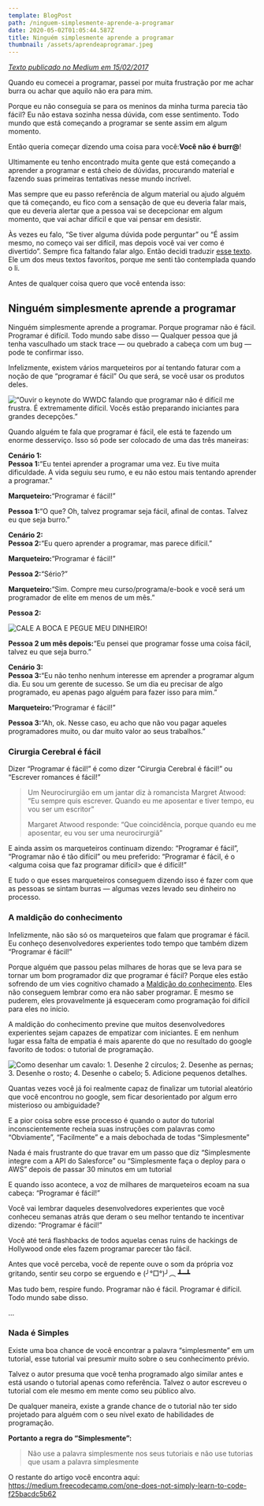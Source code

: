 ```yaml
---
template: BlogPost
path: /ninguem-simplesmente-aprende-a-programar
date: 2020-05-02T01:05:44.587Z
title: Ninguém simplesmente aprende a programar
thumbnail: /assets/aprendeaprogramar.jpeg
---
```



*[Texto publicado no Medium em 15/02/2017](https://medium.com/pyladies-teresina/ningu%C3%A9m-simplesmente-aprende-a-programar-e5c41e890368)*

Quando eu comecei a programar, passei por muita frustração por me achar burra ou achar que aquilo não era para mim.

Porque eu não conseguia se para os meninos da minha turma parecia tão fácil? Eu não estava sozinha nessa dúvida, com esse sentimento. Todo mundo que está começando a programar se sente assim em algum momento.

Então queria começar dizendo uma coisa para você:**Você não é burr@**!

Ultimamente eu tenho encontrado muita gente que está começando a aprender a programar e está cheio de dúvidas, procurando material e fazendo suas primeiras tentativas nesse mundo incrível.

Mas sempre que eu passo referência de algum material ou ajudo alguém que tá começando, eu fico com a sensação de que eu deveria falar mais, que eu deveria alertar que a pessoa vai se decepcionar em algum momento, que vai achar difícil e que vai pensar em desistir.

Às vezes eu falo, “Se tiver alguma dúvida pode perguntar” ou “É assim mesmo, no começo vai ser difícil, mas depois você vai ver como é divertido”. Sempre fica faltando falar algo. Então decidi traduzir [esse texto](https://medium.freecodecamp.com/one-does-not-simply-learn-to-code-f25bacdc5b62#.yn5qmpo8z). Ele um dos meus textos favoritos, porque me senti tão contemplada quando o li.

Antes de qualquer coisa quero que você entenda isso:

## **Ninguém simplesmente aprende a programar**

Ninguém simplesmente aprende a programar. Porque programar não é fácil. Programar é difícil. Todo mundo sabe disso — Qualquer pessoa que já tenha vasculhado um stack trace — ou quebrado a cabeça com um bug — pode te confirmar isso.

Infelizmente, existem vários marqueteiros por aí tentando faturar com a noção de que “programar é fácil” Ou que será, se você usar os produtos deles.

![](/assets/screen-shot-2020-05-01-at-22.53.28.png "“Ouvir o keynote do WWDC falando que programar não é difícil me frustra. É extremamente difícil. Vocês estão preparando iniciantes para grandes decepções.”")



Quando alguém te fala que programar é fácil, ele está te fazendo um enorme desserviço. Isso só pode ser colocado de uma das três maneiras:

**Cenário 1:\
Pessoa 1:**“Eu tentei aprender a programar uma vez. Eu tive muita dificuldade. A vida seguiu seu rumo, e eu não estou mais tentando aprender a programar.”

**Marqueteiro:**“Programar é fácil!”

**Pessoa 1:**“O que? Oh, talvez programar seja fácil, afinal de contas. Talvez eu que seja burro.”

**Cenário 2:\
Pessoa 2:**“Eu quero aprender a programar, mas parece difícil.”

**Marqueteiro:**“Programar é fácil!”

**Pessoa 2:**“Sério?”

**Marqueteiro:**“Sim. Compre meu curso/programa/e-book e você será um programador de elite em menos de um mês.”

**Pessoa 2:**

![](/assets/1_pj1zqikethbwsvuxhe1qsg.jpeg "CALE A BOCA E PEGUE MEU DINHEIRO!")

**Pessoa 2 um mês depois:**“Eu pensei que programar fosse uma coisa fácil, talvez eu que seja burro.”

**Cenário 3:\
Pessoa 3:**“Eu não tenho nenhum interesse em aprender a programar algum dia. Eu sou um gerente de sucesso. Se um dia eu precisar de algo programado, eu apenas pago alguém para fazer isso para mim.”

**Marqueteiro:**“Programar é fácil!”

**Pessoa 3:**“Ah, ok. Nesse caso, eu acho que não vou pagar aqueles programadores muito, ou dar muito valor ao seus trabalhos.”

### **Cirurgia Cerebral é fácil**

Dizer “Programar é fácil!” é como dizer “Cirurgia Cerebral é fácil!” ou “Escrever romances é fácil!”

> Um Neurocirurgião em um jantar diz à romancista Margret Atwood: “Eu sempre quis escrever. Quando eu me aposentar e tiver tempo, eu vou ser um escritor”
>
> Margaret Atwood responde: “Que coincidência, porque quando eu me aposentar, eu vou ser uma neurocirurgiã”

E ainda assim os marqueteiros continuam dizendo: “Programar é fácil”, “Programar não é tão difícil” ou meu preferido: “Programar é fácil, é o <alguma coisa que faz programar difícil> que é difícil!”

E tudo o que esses marqueteiros conseguem dizendo isso é fazer com que as pessoas se sintam burras — algumas vezes levado seu dinheiro no processo.

### **A maldição do conhecimento**

Infelizmente, não são só os marqueteiros que falam que programar é fácil. Eu conheço desenvolvedores experientes todo tempo que também dizem “Programar é fácil!”

Porque alguém que passou pelas milhares de horas que se leva para se tornar um bom programador diz que programar é fácil? Porque eles estão sofrendo de um vies cognitivo chamado a [Maldição do conhecimento](https://en.wikipedia.org/wiki/Curse_of_knowledge). Eles não conseguem lembrar como era não saber programar. E mesmo se puderem, eles provavelmente já esqueceram como programação foi difícil para eles no início.

A maldição do conhecimento previne que muitos desenvolvedores experientes sejam capazes de empatizar com iniciantes. E em nenhum lugar essa falta de empatia é mais aparente do que no resultado do google favorito de todos: o tutorial de programação.

![](/assets/screen-shot-2020-05-01-at-22.59.08.png "Como desenhar um cavalo: 1. Desenhe 2 círculos; 2. Desenhe as pernas; 3. Desenhe o rosto; 4. Desenhe o cabelo; 5. Adicione pequenos detalhes.")

Quantas vezes você já foi realmente capaz de finalizar um tutorial aleatório que você encontrou no google, sem ficar desorientado por algum erro misterioso ou ambiguidade?

E a pior coisa sobre esse processo é quando o autor do tutorial inconscientemente recheia suas instruções com palavras como “Obviamente”, “Facilmente” e a mais debochada de todas “Simplesmente”

Nada é mais frustrante do que travar em um passo que diz “Simplesmente integre com a API do Salesforce” ou “Simplesmente faça o deploy para o AWS” depois de passar 30 minutos em um tutorial

E quando isso acontece, a voz de milhares de marqueteiros ecoam na sua cabeça: “Programar é fácil!”

Você vai lembrar daqueles desenvolvedores experientes que você conheceu semanas atrás que deram o seu melhor tentando te incentivar dizendo: “Programar é fácil!”

Você até terá flashbacks de todos aquelas cenas ruins de hackings de Hollywood onde eles fazem programar parecer tão fácil.

Antes que você perceba, você de repente ouve o som da própria voz gritando, sentir seu corpo se erguendo e (╯°□°)╯︵ ┻━┻

Mas tudo bem, respire fundo. Programar não é fácil. Programar é difícil. Todo mundo sabe disso.

…

### **Nada é Simples**

Existe uma boa chance de você encontrar a palavra “simplesmente” em um tutorial, esse tutorial vai presumir muito sobre o seu conhecimento prévio.

Talvez o autor presuma que você tenha programado algo similar antes e está usando o tutorial apenas como referência. Talvez o autor escreveu o tutorial com ele mesmo em mente como seu público alvo.

De qualquer maneira, existe a grande chance de o tutorial não ter sido projetado para alguém com o seu nível exato de habilidades de programação.

**Portanto a regra do “Simplesmente”:**

> Não use a palavra simplesmente nos seus tutoriais e não use tutorias que usam a palavra simplesmente

O restante do artigo você encontra aqui:[](https://medium.freecodecamp.com/one-does-not-simply-learn-to-code-f25bacdc5b62) https://medium.freecodecamp.com/one-does-not-simply-learn-to-code-f25bacdc5b62